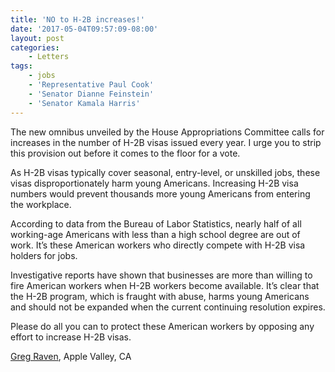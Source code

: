 ```yaml
---
title: 'NO to H-2B increases!'
date: '2017-05-04T09:57:09-08:00'
layout: post
categories:
    - Letters
tags:
    - jobs
    - 'Representative Paul Cook'
    - 'Senator Dianne Feinstein'
    - 'Senator Kamala Harris'
---
```


The new omnibus unveiled by the House Appropriations Committee calls for increases in the number of H-2B visas issued every year. I urge you to strip this provision out before it comes to the floor for a vote.

As H-2B visas typically cover seasonal, entry-level, or unskilled jobs, these visas disproportionately harm young Americans. Increasing H-2B visa numbers would prevent thousands more young Americans from entering the workplace.

According to data from the Bureau of Labor Statistics, nearly half of all working-age Americans with less than a high school degree are out of work. It’s these American workers who directly compete with H-2B visa holders for jobs.

Investigative reports have shown that businesses are more than willing to fire American workers when H-2B workers become available. It’s clear that the H-2B program, which is fraught with abuse, harms young Americans and should not be expanded when the current continuing resolution expires.

Please do all you can to protect these American workers by opposing any effort to increase H-2B visas.

[Greg Raven](https://www.gregraven.org), Apple Valley, CA